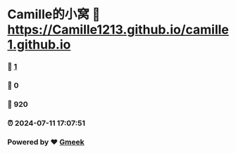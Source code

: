 # Camille的小窝 :link: https://Camille1213.github.io/camille1.github.io 
### :page_facing_up: [1](https://Camille1213.github.io/camille1.github.io/tag.html) 
### :speech_balloon: 0 
### :hibiscus: 920 
### :alarm_clock: 2024-07-11 17:07:51 
### Powered by :heart: [Gmeek](https://github.com/Meekdai/Gmeek)
